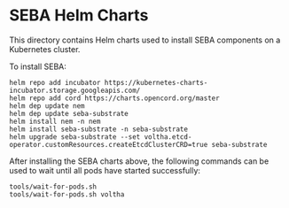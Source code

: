 # SEBA Helm Charts

This directory contains Helm charts used to install SEBA components on
a Kubernetes cluster.

To install SEBA:

```
helm repo add incubator https://kubernetes-charts-incubator.storage.googleapis.com/
helm repo add cord https://charts.opencord.org/master
helm dep update nem
helm dep update seba-substrate
helm install nem -n nem
helm install seba-substrate -n seba-substrate
helm upgrade seba-substrate --set voltha.etcd-operator.customResources.createEtcdClusterCRD=true seba-substrate
```

After installing the SEBA charts above, the following commands can be used to
wait until all pods have started successfully:

```
tools/wait-for-pods.sh
tools/wait-for-pods.sh voltha
```